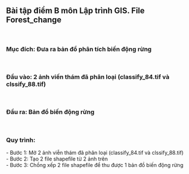 <h2>Bài tập điểm B môn Lập trình GIS. File Forest_change</h2><br>
<h3>Mục đích: Đưa ra bản đồ phân tích biến động rừng</h3><br>
<h3>Đầu vào: 2 ảnh viến thám đã phân loại (classify_84.tif và clssify_88.tif)</h3><br>
<h3>Đầu ra: Bản đồ biến động rừng</h3><br>
<h3>Quy trình:</h3> 
  - Bước 1: Mở 2 ảnh viễn thám đã phân loại (classify_84.tif và clssify_88.tif)</br>
  - Bước 2: Tạo 2 file shapefile từ 2 ảnh trên</br>
  - Bước 3: Chồng xếp 2 file shapefile để thu được 1 bản đồ biến động rừng</br>
